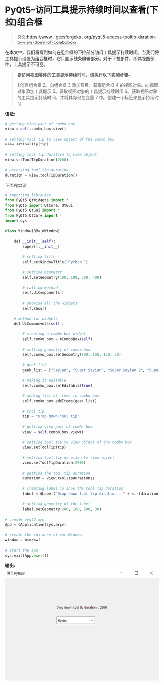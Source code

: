 # PyQt5–访问工具提示持续时间以查看(下拉)组合框

> 原文:[https://www . geesforgeks . org/pyqt 5-access-tooltip-duration-to-view-down-of-combobox/](https://www.geeksforgeeks.org/pyqt5-access-tooltip-duration-to-viewdrop-down-of-combobox/)

在本文中，我们将看到如何在组合框的下拉部分访问工具提示持续时间。当我们将工具提示设置为组合框时，它只显示线条编辑部分。对于下拉部件，即其视图部件，工具提示不可见。

> **要访问视图零件的工具提示持续时间，请执行以下实施步骤–**
> 
> 1.创建组合框
> 2。向组合框
> 3 添加项目。获取组合框
> 4 的视图对象。向视图对象添加工具提示
> 5。获取视图对象的工具提示持续时间
> 6。获取视图对象的工具提示持续时间，并将其存储在变量
> 7 中。创建一个标签来显示持续时间

**语法:**

```py
# getting view part of combo box
view = self.combo_box.view()

# setting tool tip to view object of the combo box
view.setToolTip(tip)

# setting tool tip duration to view object
view.setToolTipDuration(2000)

# accessing tool tip duration
duration = view.toolTipDuration()

```

下面是实现

```py
# importing libraries
from PyQt5.QtWidgets import * 
from PyQt5 import QtCore, QtGui
from PyQt5.QtGui import * 
from PyQt5.QtCore import * 
import sys

class Window(QMainWindow):

    def __init__(self):
        super().__init__()

        # setting title
        self.setWindowTitle("Python ")

        # setting geometry
        self.setGeometry(100, 100, 600, 400)

        # calling method
        self.UiComponents()

        # showing all the widgets
        self.show()

    # method for widgets
    def UiComponents(self):

        # creating a combo box widget
        self.combo_box = QComboBox(self)

        # setting geometry of combo box
        self.combo_box.setGeometry(200, 150, 150, 30)

        # geek list
        geek_list = ["Sayian", "Super Sayian", "Super Sayian 2", "Super Sayian B"]

        # making it editable
        self.combo_box.setEditable(True)

        # adding list of items to combo box
        self.combo_box.addItems(geek_list)

        # tool tip
        tip = "Drop down tool tip"

        # getting view part of combo box
        view = self.combo_box.view()

        # setting tool tip to view object of the combo box
        view.setToolTip(tip)

        # setting tool tip duration to view object
        view.setToolTipDuration(2000)

        # getting the tool tip duration
        duration = view.toolTipDuration()

        # creating label to show the tool tip duration
        label = QLabel("Drop down tool tip duration : " + str(duration), self)

        # setting geometry of the label
        label.setGeometry(200, 100, 200, 30)

# create pyqt5 app
App = QApplication(sys.argv)

# create the instance of our Window
window = Window()

# start the app
sys.exit(App.exec())
```

**输出:**
![](img/45590fc0a26c71a96d642648d1ecc93d.png)